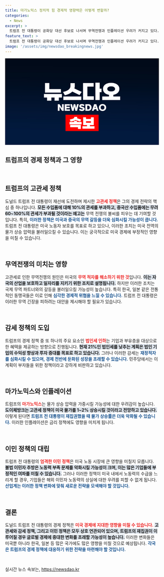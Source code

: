 ```yaml
---
title: 마가노믹스 정치적 힘 경제적 영향력은 어떻게 변할까?
categories:
  - News
excerpt: >
  트럼프 전 대통령이 공화당 대선 후보로 나서며 무역전쟁과 인플레이션 우려가 커지고 있다. 고관세와 감세 정책은 미국 경제를 뒤흔들 수 있으며, 한국과 일본 등 동맹국에도 불안 요소가 될 전망이다.
feature_text: >
  트럼프 전 대통령이 공화당 대선 후보로 나서며 무역전쟁과 인플레이션 우려가 커지고 있다. 고관세와 감세 정책은 미국 경제를 뒤흔들 수 있으며, 한국과 일본 등 동맹국에도 불안 요소가 될 전망이다.
image: '/assets/img/newsdao_breakingnews.jpg'
---
```


<p><img src="/assets/img/newsdao_breakingnews.jpg" alt="ontimetimes 속보" /></p>

<h2 data-ke-size="size26">트럼프의 경제 정책과 그 영향</h2>

<p data-ke-size="size16">&nbsp;</p>

<h2 data-ke-size="size26">트럼프의 고관세 정책</h2>

<p data-ke-size="size16">도널드 트럼프 전 대통령이 재선에 도전하며 제시한 <b><span style="color: #ee2323;">고관세 정책</span></b>은 그의 경제 전략의 핵심 중 하나입니다. <b><span style="background-color: #21538527;">모든 수입품에 대해 10%의 관세를 부과하고, 중국산 수입품에는 무려 60~100%의 관세가 부과될 것이라는 예고는</span></b> 무역 전쟁의 불씨를 피우는 데 기여할 것입니다. 특히, <b><span style="color: #1a5490;">이러한 정책은 미국과 중국의 무역 갈등을 더욱 심화시킬 가능성이 큽니다.</span></b> 트럼프 전 대통령은 미국 노동자 보호를 목표로 하고 있으나, 이러한 조치는 미국 전역의 물가 상승 압력을 불러일으킬 수 있습니다. 이는 궁극적으로 미국 경제에 부정적인 영향을 미칠 수 있습니다.</p>

<p data-ke-size="size16">&nbsp;</p>

<h2 data-ke-size="size26">무역전쟁의 미치는 영향</h2>

<p data-ke-size="size16">고관세로 인한 무역전쟁의 원인은 미국의 <b><span style="color: #ee2323;">무역 적자를 해소하기 위한 것</span></b>입니다. <b><span style="background-color: #21538527;">이는 자국의 산업을 보호하고 일자리를 지키기 위한 조치로 설명됩니다.</span></b> 하지만 이러한 조치는 국제 무역 파트너와의 갈등을 불러일으킬 가능성이 높습니다. 특히 한국, 일본 같은 전통적인 동맹국들은 이로 인해 <b><span style="color: #1a5490;">심각한 경제적 위협을 느낄 수 있습니다.</span></b> 트럼프 전 대통령은 이러한 무역 긴장을 피하려는 대안을 제시해야 할 필요가 있습니다.</p>

<p data-ke-size="size16">&nbsp;</p>

<h2 data-ke-size="size26">감세 정책의 도입</h2>

<p data-ke-size="size16">트럼프의 경제 정책 중 또 하나의 주요 요소인 <b><span style="color: #ee2323;">법인세 인하</span></b>는 기업과 부유층을 대상으로 한 혜택을 제공하는 방향으로 진행됩니다. <b><span style="background-color: #21538527;">현재 21%인 법인세를 낮추는 계획은 법인 기업의 수익성 향상과 투자 증대를 목표로 하고 있습니다.</span></b> 그러나 이러한 감세는 <b><span style="color: #1a5490;">재정적자를 심화시킬 수 있으며, 경제 전반에 둔화된 성장을 초래할 수 있습니다.</span></b> 민주당에서는 이 계획이 부자들을 위한 정책이라고 강하게 비판하고 있습니다.</p>

<p data-ke-size="size16">&nbsp;</p>

<h2 data-ke-size="size26">마가노믹스와 인플레이션</h2>

<p data-ke-size="size16">트럼프의 <b><span style="color: #ee2323;">마가노믹스</span></b>는 물가 상승 압력을 가중시킬 가능성에 대한 우려감이 높습니다. <b><span style="background-color: #21538527;">도이체방크는 고관세 정책이 미국 물가를 1~2% 상승시킬 것이라고 전망하고 있습니다.</span></b> 이렇게 된다면 <b><span style="color: #1a5490;">트럼프 전 대통령이 재집권했을 때 물가 상승률은 더욱 악화될 수 있습니다.</span></b> 이러한 인플레이션은 금리 정책에도 영향을 미치게 됩니다.</p>

<p data-ke-size="size16">&nbsp;</p>

<h2 data-ke-size="size26">이민 정책의 대립</h2>

<p data-ke-size="size16">트럼프 전 대통령의 <b><span style="color: #ee2323;">엄격한 이민 정책</span></b>은 미국 노동 시장에 큰 영향을 미칠지 모릅니다. <b><span style="background-color: #21538527;">불법 이민자 추방은 노동력 부족 문제를 악화시킬 가능성이 크며, 이는 많은 기업들에 부정적인 여파를 미칠 수 있습니다.</span></b> 그러나 이러한 정책이 미국 내에서 노동력의 수급을 느리게 할 경우, 기업들은 해외 이민자 노동력의 상실에 대한 우려를 피할 수 없게 됩니다. <b><span style="color: #1a5490;">산업계는 이러한 정책 변화에 맞춰 새로운 전략을 모색해야 할 것입니다.</span></b></p>

<p data-ke-size="size16">&nbsp;</p>

<h2 data-ke-size="size26">결론</h2>

<p data-ke-size="size16">도널드 트럼프 전 대통령의 경제 정책은 <b><span style="color: #ee2323;">미국 경제에 지대한 영향을 미칠 수 있습니다.</span></b> <b><span style="background-color: #21538527;">고관세와 감세 정책, 그리고 이민 정책은 모두 상호 연관되어 있으며, 트럼프의 재집권이 이루어질 경우 글로벌 경제에 중대한 변화를 초래할 가능성이 높습니다.</span></b> 이러한 변화들은 미국뿐 아니라 한국, 일본 등 많은 국가에도 많은 영향을 미칠 것으로 예상됩니다. <b><span style="color: #1a5490;">각국은 트럼프의 경제 정책에 대응하기 위한 전략을 마련해야 할 것입니다.</span></b></p>

<p data-ke-size="size16">&nbsp;</p>
실시간 뉴스 속보는, <a href="https://newsdao.kr" rel="dofollow">https://newsdao.kr</a>


